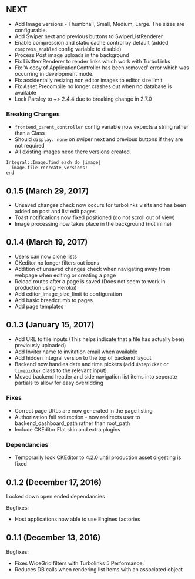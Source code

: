 ## NEXT
- Add Image versions - Thumbnail, Small, Medium, Large. The sizes are configurable.
- Add Swiper next and previous buttons to SwiperListRenderer
- Enable compression and static cache control by default (added `compress_enabled` config variable to disable)
- Process Post image uploads in the background
- Fix ListItemRenderer to render links which work with TurboLinks
- Fix 'A copy of ApplicationController has been removed' error which was occurring in development mode.
- Fix accidentally resizing non editor images to editor size limit
- Fix Asset Precompile no longer crashes out when no database is available
- Lock Parsley to ~> 2.4.4 due to breaking change in 2.7.0

### Breaking Changes
- ```frontend_parent_controller``` config variable now expects a string rather than a Class
- Should `display: none` on swiper next and previous buttons if they are not required
- All existing images need there versions created.
```
Integral::Image.find_each do |image|
  image.file.recreate_versions!
end
```

## 0.1.5 (March 29, 2017)
- Unsaved changes check now occurs for turbolinks visits and has been added on post and list edit pages
- Toast notifications now fixed positioned (do not scroll out of view)
- Image processing now takes place in the background (not inline)

## 0.1.4 (March 19, 2017)
- Users can now clone lists
- CKeditor no longer filters out icons
- Addition of unsaved changes check when navigating away from webpage when editing or creating a page
- Reload routes after a page is saved (Does not seem to work in production using Heroku)
- Add editor_image_size_limit to configuration
- Add basic breadcrumb to pages
- Add page templates

## 0.1.3 (January 15, 2017)
- Add URL to file inputs (This helps indicate that a file has actually been previously uploaded)
- Add Inviter name to invitation email when available
- Add hidden Integral version to the top of backend layout
- Backend now handles date and time pickers (add `datepicker` or `timepicker` class to the relevant input)
- Moved backend header and side navigation list items into seperate partials to allow for easy overridding
### Fixes
- Correct page URLs are now generated in the page listing
- Authorization fail redirection - now redirects user to backend_dashboard_path rather than root_path
- Include CKEditor Flat skin and extra plugins
### Dependancies
- Temporarily lock CKEditor to 4.2.0 until production asset digesting is fixed

## 0.1.2 (December 17, 2016)
Locked down open ended dependancies

Bugfixes:
  - Host applications now able to use Engines factories

## 0.1.1 (December 13, 2016)

Bugfixes:
  - Fixes WiceGrid filters with Turbolinks 5
Performance:
  - Reduces DB calls when rendering list items with an associated object
